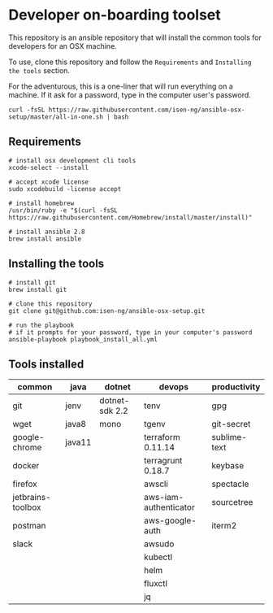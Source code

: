 # Developer on-boarding toolset

This repository is an ansible repository that will install the common tools for developers for an OSX machine.

To use, clone this repository and follow the `Requirements` and `Installing the tools` section.

For the adventurous, this is a one-liner that will run everything on a machine. If it ask for a password, 
type in the computer user's password.

```
curl -fsSL https://raw.githubusercontent.com/isen-ng/ansible-osx-setup/master/all-in-one.sh | bash
```

## Requirements

```
# install osx development cli tools
xcode-select --install

# accept xcode license
sudo xcodebuild -license accept

# install homebrew
/usr/bin/ruby -e "$(curl -fsSL https://raw.githubusercontent.com/Homebrew/install/master/install)"

# install ansible 2.8
brew install ansible
```

## Installing the tools

```
# install git
brew install git

# clone this repository
git clone git@github.com:isen-ng/ansible-osx-setup.git

# run the playbook
# if it prompts for your password, type in your computer's password
ansible-playbook playbook_install_all.yml
```

## Tools installed

| common            | java   | dotnet         | devops                | productivity
|-------------------|--------|----------------|-----------------------|--------------
| git               | jenv   | dotnet-sdk 2.2 | tenv                  | gpg
| wget              | java8  | mono           | tgenv                 | git-secret
| google-chrome     | java11 |                | terraform 0.11.14     | sublime-text
| docker            |        |                | terragrunt 0.18.7     | keybase
| firefox           |        |                | awscli                | spectacle
| jetbrains-toolbox |        |                | aws-iam-authenticator | sourcetree
| postman           |        |                | aws-google-auth       | iterm2
| slack             |        |                | awsudo                |
|                   |        |                | kubectl               |
|                   |        |                | helm                  |
|                   |        |                | fluxctl               |
|                   |        |                | jq                    |

